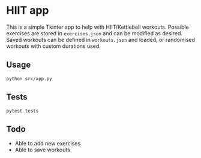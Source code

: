 # HIIT app

This is a simple Tkinter app to help with HIIT/Kettlebell workouts. Possible exercises are stored in `exercises.json` and can be modified as desired. Saved workouts can be defined in `workouts.json` and loaded, or randomised workouts with custom durations used.

## Usage

```
python src/app.py
```

## Tests

```
pytest tests
```

## Todo

* Able to add new exercises
* Able to save workouts
